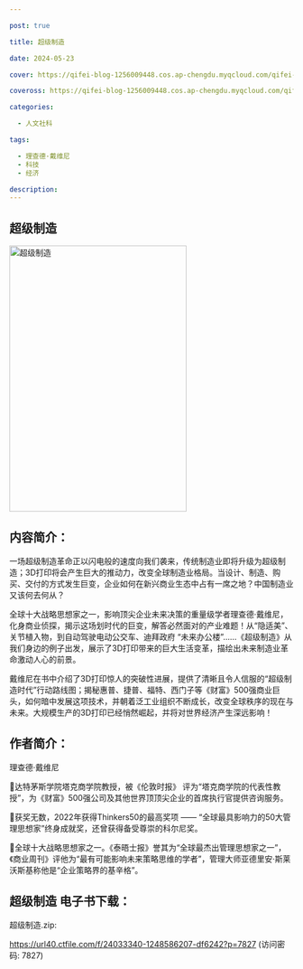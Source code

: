 ```yaml
---

post: true

title: 超级制造

date: 2024-05-23

cover: https://qifei-blog-1256009448.cos.ap-chengdu.myqcloud.com/qifei-blog/6636eef60ea9cb1403e3a5ae.jpg

coveross: https://qifei-blog-1256009448.cos.ap-chengdu.myqcloud.com/qifei-blog/6636eef60ea9cb1403e3a5ae.jpg

categories:

  - 人文社科

tags:

  - 理查德·戴维尼
  - 科技
  - 经济

description:
---
```


## 超级制造
<img alt="超级制造" class="aligncenter loading" data-was-processed="true" decoding="async" fetchpriority="high" height="471" src="https://qifei-blog-1256009448.cos.ap-chengdu.myqcloud.com/qifei-blog/6636eef60ea9cb1403e3a5ae.jpg  " style="cursor: zoom-in;" width="314"/>

## 内容简介：

一场超级制造革命正以闪电般的速度向我们袭来，传统制造业即将升级为超级制造；3D打印将会产生巨大的推动力，改变全球制造业格局。当设计、制造、购买、交付的方式发生巨变，企业如何在新兴商业生态中占有一席之地？中国制造业又该何去何从？

全球十大战略思想家之一，影响顶尖企业未来决策的重量级学者理查德·戴维尼，化身商业侦探，揭示这场划时代的巨变，解答必然面对的产业难题！从“隐适美”、关节植入物，到自动驾驶电动公交车、迪拜政府 “未来办公楼”……《超级制造》从我们身边的例子出发，展示了3D打印带来的巨大生活变革，描绘出未来制造业革命激动人心的前景。

戴维尼在书中介绍了3D打印惊人的突破性进展，提供了清晰且令人信服的“超级制造时代”行动路线图；揭秘惠普、捷普、福特、西门子等《财富》500强商业巨头，如何暗中发展这项技术，并朝着泛工业组织不断成长，改变全球秩序的现在与未来。大规模生产的3D打印已经悄然崛起，并将对世界经济产生深远影响！

## 作者简介：

理查德·戴维尼

达特茅斯学院塔克商学院教授，被《伦敦时报》 评为“塔克商学院的代表性教授”，为《财富》500强公司及其他世界顶顶尖企业的首席执行官提供咨询服务。

获奖无数，2022年获得Thinkers50的最高奖项 —— “全球最具影响力的50大管理思想家”终身成就奖，还曾获得备受尊崇的科尔尼奖。

全球十大战略思想家之一。《泰晤士报》誉其为“全球最杰出管理思想家之一”，《商业周刊》评他为“最有可能影响未来策略思维的学者”，管理大师亚德里安·斯莱沃斯基称他是“企业策略界的基辛格”。

## 超级制造 电子书下载：
超级制造.zip: 

https://url40.ctfile.com/f/24033340-1248586207-df6242?p=7827 (访问密码: 7827)
